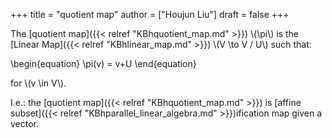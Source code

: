 +++
title = "quotient map"
author = ["Houjun Liu"]
draft = false
+++

The [quotient map]({{< relref "KBhquotient_map.md" >}}) \\(\pi\\) is the [Linear Map]({{< relref "KBhlinear_map.md" >}}) \\(V \to V / U\\) such that:

\begin{equation}
\pi(v) = v+U
\end{equation}

for \\(v \in V\\).

I.e.: the [quotient map]({{< relref "KBhquotient_map.md" >}}) is [affine subset]({{< relref "KBhparallel_linear_algebra.md" >}})ification map given a vector.